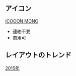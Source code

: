 ## アイコン

[ICOOON MONO](http://icooon-mono.com/)

* 連絡不要
* 商用可

## レイアウトのトレンド

[2015年](https://coliss.com/articles/build-websites/operation/design/how-designers-worked-in-2015.html)
